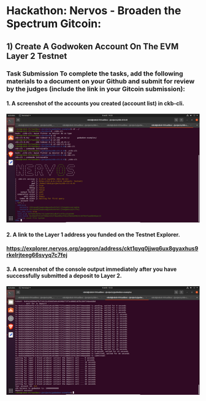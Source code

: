 # Hackathon: Nervos - Broaden the Spectrum Gitcoin: 

## 1) Create A Godwoken Account On The EVM Layer 2 Testnet

### Task Submission To complete the tasks, add the following materials to a document on your Github and submit for review by the judges (include the link in your Gitcoin submission):

#### 1. A screenshot of the accounts you created (account list) in ckb-cli. 
![A screenshot of the accounts you created (account list) in ckb-cli](https://github.com/Rzbck/Rzbck-Nervos/blob/main/1-%20Create%20A%20Godwoken%20Account%20On%20The%20EVM%20Layer%202%20Testnet/img/A%20screenshot%20of%20the%20accounts%20you%20created%20(account%20list)%20in%20ckb-cli..PNG?raw=true)

#### 2. A link to the Layer 1 address you funded on the Testnet Explorer. 
#### https://explorer.nervos.org/aggron/address/ckt1qyq0jjwq6ux8gyaxhus9rkelrjteeg66svyq7c7fej 

#### 3. A screenshot of the console output immediately after you have successfully submitted a deposit to Layer 2.
![A screenshot of the console output immediately after you have successfully submitted a deposit to Layer 2](https://github.com/Rzbck/Rzbck-Nervos/blob/main/1-%20Create%20A%20Godwoken%20Account%20On%20The%20EVM%20Layer%202%20Testnet/img/A%20screenshot%20of%20the%20console%20output%20immediately%20after%20you%20have%20successfully%20submitted%20a%20deposit%20to%20Layer%202..PNG?raw=true)

